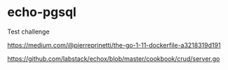 # echo-pgsql
Test challenge 

https://medium.com/@pierreprinetti/the-go-1-11-dockerfile-a3218319d191

https://github.com/labstack/echox/blob/master/cookbook/crud/server.go